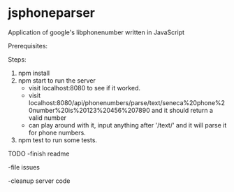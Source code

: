# jsphoneparser
Application of google's libphonenumber written in JavaScript

Prerequisites:

Steps:
1. npm install
2. npm start to run the server
    - visit localhost:8080 to see if it worked.
    - visit localhost:8080/api/phonenumbers/parse/text/seneca%20phone%20number%20is%20123%20456%207890 and it should return a valid number
    - can play around with it, input anything after '/text/' and it will parse it for phone numbers.
3. npm test to run some tests.

TODO
-finish readme

-file issues

-cleanup server code
